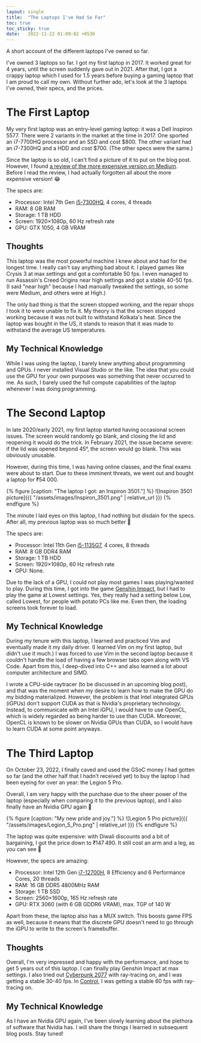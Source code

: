 ```yaml
---
layout: single
title:  "The Laptops I've Had So Far"
toc: true
toc_sticky: true
date:   2022-11-22 01:09:02 +0530
---
```


A short account of the different laptops I've owned so far.

I've owned 3 laptops so far. I got my first laptop in 2017. It worked great for 4 years, until the screen suddenly gave out in 2021. After that, I got a crappy laptop which I used for 1.5 years before buying a gaming laptop that I am proud to call my own. Without further ado, let's look at the 3 laptops I've owned, their specs, and the prices.

# The First Laptop

My very first laptop was an entry-level gaming laptop: it was a Dell Inspiron 5577. There were 2 variants in the market at the time in 2017. One sported an i7-7700HQ processor and an SSD and cost $800. The other variant had an i7-7300HQ and a HDD and cost $700. (The other specs were the same.)

Since the laptop is so old, I can't find a picture of it to put on the blog post. However, I found [a review of the more expensive version on Medium](https://medium.com/matrixpc/dell-inspiron-5577-a-great-laptop-if-you-get-it-cheap-b67811d19e62). Before I read the review, I had actually forgotten all about the more expensive version! :joy:

The specs are:

- Processor: Intel 7th Gen [i5-7300HQ](https://www.intel.in/content/www/in/en/products/sku/97456/intel-core-i57300hq-processor-6m-cache-up-to-3-50-ghz/specifications.html), 4 cores, 4 threads
- RAM: 8 GB RAM
- Storage: 1 TB HDD
- Screen: 1920×1080p, 60 Hz refresh rate
- GPU: GTX 1050, 4 GB VRAM

## Thoughts

This laptop was the most powerful machine I knew about and had for the longest time. I really can't say anything bad about it. I played games like Crysis 3 at max settings and got a comfortable 50 fps. I even managed to run Assassin's Creed Origins near high settings and got a stable 40-50 fps. (I said "near high" because I had manually tweaked the settings, so some were Medium, and others were at High.)

The only bad thing is that the screen stopped working, and the repair shops I took it to were unable to fix it. My theory is that the screen stopped working because it was not built to withstand Kolkata's heat. Since the laptop was bought in the US, it stands to reason that it was made to withstand the average US temperatures.

## My Technical Knowledge

While I was using the laptop, I barely knew anything about programming and GPUs. I never installed Visual Studio or the like. The idea that you could use the GPU for your own purposes was something that never occurred to me. As such, I barely used the full compute capabilities of the laptop whenever I was doing programming.

# The Second Laptop

In late 2020/early 2021, my first laptop started having occasional screen issues. The screen would randomly go blank, and closing the lid and reopening it would do the trick. In February 2021, the issue became severe: if the lid was opened beyond 45°, the screen would go blank. This was obviously unusable.

However, during this time, I was having online classes, and the final exams were about to start. Due to these imminent threats, we went out and bought a laptop for ₹54 000.

{% figure [caption: "The laptop I got: an Inspiron 3501."] %}
![Inspiron 3501 picture]({{ "/assets/images/Inspiron_3501.png" | relative_url }})
{% endfigure %}

The minute I laid eyes on this laptop, I had nothing but disdain for the specs. After all, my previous laptop was so much better :triumph:

The specs are:

- Processor: Intel 11th Gen [i5-1135G7](https://ark.intel.com/content/www/us/en/ark/products/208658/intel-core-i51135g7-processor-8m-cache-up-to-4-20-ghz.html), 4 cores, 8 threads
- RAM: 8 GB DDR4 RAM
- Storage: 1 TB HDD
- Screen: 1920×1080p, 60 Hz refresh rate
- GPU: None.

Due to the lack of a GPU, I could not play most games I was playing/wanted to play. During this time, I got into the game [Genshin Impact](https://genshin.hoyoverse.com/en/home), but I had to play the game at Lowest settings. Yes, they really had a setting below Low, called Lowest, for people with potato PCs like me. Even then, the loading screens took forever to load.

## My Technical Knowledge

During my tenure with this laptop, I learned and practiced Vim and eventually made it my daily driver. (I learned Vim on my first laptop, but didn't use it much.) I was forced to use Vim in the second laptop because it couldn't handle the load of having a few browser tabs open along with VS Code. Apart from this, I deep-dived into C++ and also learned a lot about computer architecture and SIMD.

I wrote a CPU-side raytracer (to be discussed in an upcoming blog post), and that was the moment when my desire to learn how to make the GPU do my bidding materialized. However, the problem is that Intel integrated GPUs (iGPUs) don't support CUDA as that is Nvidia's proprietary technology. Instead, to communicate with an Intel iGPU, I would have to use OpenCL, which is widely regarded as being harder to use than CUDA. Moreover, OpenCL is known to be slower on Nvidia GPUs than CUDA, so I would have to learn CUDA at some point anyways.

# The Third Laptop

On October 23, 2022, I finally caved and used the GSoC money I had gotten so far (and the other half that I hadn't received yet) to buy the laptop I had been eyeing for over an year: the Legion 5 Pro.

Overall, I am very happy with the purchase due to the sheer power of the laptop (especially when comparing it to the previous laptop), and I also finally have an Nvidia GPU again :star_struck:

{% figure [caption: "My new pride and joy."] %}
![Legion 5 Pro picture]({{ "/assets/images/Legion_5_Pro.png" | relative_url }})
{% endfigure %}

The laptop was quite expensive: with Diwali discounts and a bit of bargaining, I got the price down to ₹147 490. It still cost an arm and a leg, as you can see :smiling_face_with_tear:

However, the specs are amazing:

- Processor: Intel 12th Gen [i7-12700H](https://ark.intel.com/content/www/us/en/ark/products/132228/intel-core-i712700h-processor-24m-cache-up-to-4-70-ghz.html), 8 Efficiency and 6 Performance Cores, 20 threads
- RAM: 16 GB DDR5 4800MHz RAM
- Storage: 1 TB SSD
- Screen: 2560×1600p, 165 Hz refresh rate
- GPU: RTX 3060 (with 6 GB GDDR6 VRAM), max. TGP of 140 W

Apart from these, the laptop also has a MUX switch. This boosts game FPS as well, because it means that the discrete GPU doesn't need to go through the iGPU to write to the screen's framebuffer.

## Thoughts

Overall, I'm very impressed and happy with the performance, and hope to get 5 years out of this laptop. I can finally play Genshin Impact at max settings. I also tried out [Cyberpunk 2077](https://www.cyberpunk.net/in/en/) with ray-tracing on, and I was getting a stable 30-40 fps. In [Control](https://controlgame.com/), I was getting a stable 60 fps with ray-tracing on.

## My Technical Knowledge

As I have an Nvidia GPU again, I've been slowly learning about the plethora of software that Nvidia has. I will share the things I learned in subsequent blog posts. Stay tuned!
